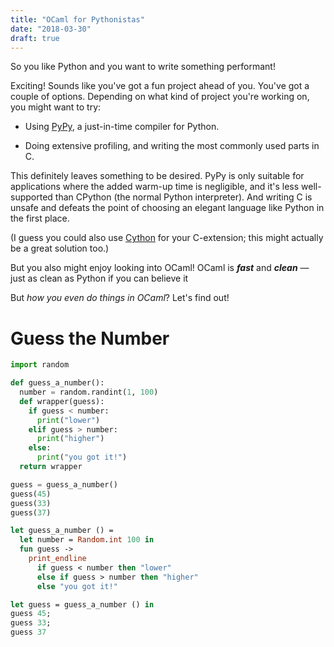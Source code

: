 ```yaml
---
title: "OCaml for Pythonistas"
date: "2018-03-30"
draft: true
---
```


So you like Python and you want to write something performant!

Exciting! Sounds like you've got a fun project ahead of you.
You've got a couple of options. Depending on what kind of
project you're working on, you might want to try:

* Using [PyPy](https://pypy.org/), a just-in-time compiler for Python.

* Doing extensive profiling, and writing the most commonly used parts in C.

This definitely leaves something to be desired. PyPy is only suitable for applications
where the added warm-up time is negligible, and it's less well-supported than CPython (the normal Python interpreter). And writing C is unsafe and defeats the point of choosing an elegant language like Python in the first place.

(I guess you could also use [Cython](http://cython.org/) for your C-extension; this might actually be a great solution too.)

But you also might enjoy looking into OCaml!
OCaml is _**fast**_ and _**clean**_ —
just as clean as Python if you can believe it

But *how you even do things in OCaml*?
Let's find out!

# Guess the Number

```python
import random

def guess_a_number():
  number = random.randint(1, 100)
  def wrapper(guess):
    if guess < number:
      print("lower")
    elif guess > number:
      print("higher")
    else:
      print("you got it!")
  return wrapper

guess = guess_a_number()
guess(45)
guess(33)
guess(37)

```

```ocaml
let guess_a_number () =
  let number = Random.int 100 in
  fun guess ->
    print_endline
      if guess < number then "lower"
      else if guess > number then "higher"
      else "you got it!"

let guess = guess_a_number () in
guess 45;
guess 33;
guess 37
```

